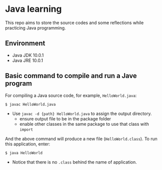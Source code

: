# Java learning

This repo aims to store the source codes and some reflections while practicing Java programming.

## Environment

+ Java JDK 10.0.1
+ Java JRE 10.0.1

## Basic command to compile and run a Jave program

For compiling a Java source code, for example, `HelloWorld.java`:

```
$ javac HelloWorld.java
```

+ Use `javac -d {path} HelloWorld.java` to assign the output directory.
    - ensure output file to be in the package folder
    - enable other classes in the same package to use that class with `import`

And the above command will produce a new file (`HelloWorld.class`). To run this application, enter:

```
$ java HelloWorld
```

+ Notice that there is no `.class` behind the name of application.

